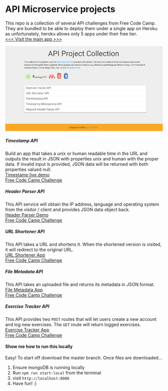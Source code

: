 # API Microservice projects

This repo is a collection of several API challenges from Free Code Camp. They are bundled to be able to deploy them under a single app on Heroku as unfortunately, heroku allows only 5 apps under their free tier.
<br />[<<< Visit the main app >>>](https://rs82.herokuapp.com)

![Screenshot API Microservices](https://github.com/rscheffers82/API-microservices/blob/master/public/API-collection-social.jpg?raw=1)

##### Timestamp API<br />
Build an app that takes a unix or human readable time in the URL and outputs the result in JSON with properties unix and human with the proper data. If invalid input is provided, JSON data will be returned with both properties valued null.
<br />[Timestamp live demo](https://rs82.herokuapp.com/timestamp)
<br />[Free Code Camp Challenge](https://learn.freecodecamp.org/apis-and-microservices/apis-and-microservices-projects/timestamp-microservice)


##### Header Parser API<br />
This API service will obtain the IP address, language and operating system from the visitor / client and provides JSON data object back.
<br />[Header Parser Demo](https://rs82.herokuapp.com/whoami)
<br />[Free Code Camp Challenge](https://learn.freecodecamp.org/apis-and-microservices/apis-and-microservices-projects/request-header-parser-microservice)


##### URL Shortener API
This API takes a URL and shortens it. When the shortened version is visited, it will redirect to the original URL.
<br />[URL Shortener App](https://rs82.herokuapp.com/shorten)
<br />[Free Code Camp Challenge](https://learn.freecodecamp.org/apis-and-microservices/apis-and-microservices-projects/url-shortener-microservice)


##### File Metadata API
This API takes an uploaded file and returns its metadata in JSON format.
<br />[File Metadata App](https://rs82.herokuapp.com/filedata)
<br />[Free Code Camp Challenge](https://learn.freecodecamp.org/apis-and-microservices/apis-and-microservices-projects/file-metadata-microservice)


##### Exercise Tracker API
This API provides two `POST` routes that will let users create a new account and log new exercises. The `GET` route will return logged exercises.
<br />[Exercise Tracker App](https://rs82.herokuapp.com/exercise/)
<br />[Free Code Camp Challenge](https://learn.freecodecamp.org/apis-and-microservices/apis-and-microservices-projects/exercise-tracker)

#### Show me how to run this locally

Easy! To start off download the master branch. Once files are downloaded...

1. Ensure mongoDB is running locally
2. Run `npm run start:local` from the terminal
3. visit `http://localhost:8080`
4. Have fun! :)
